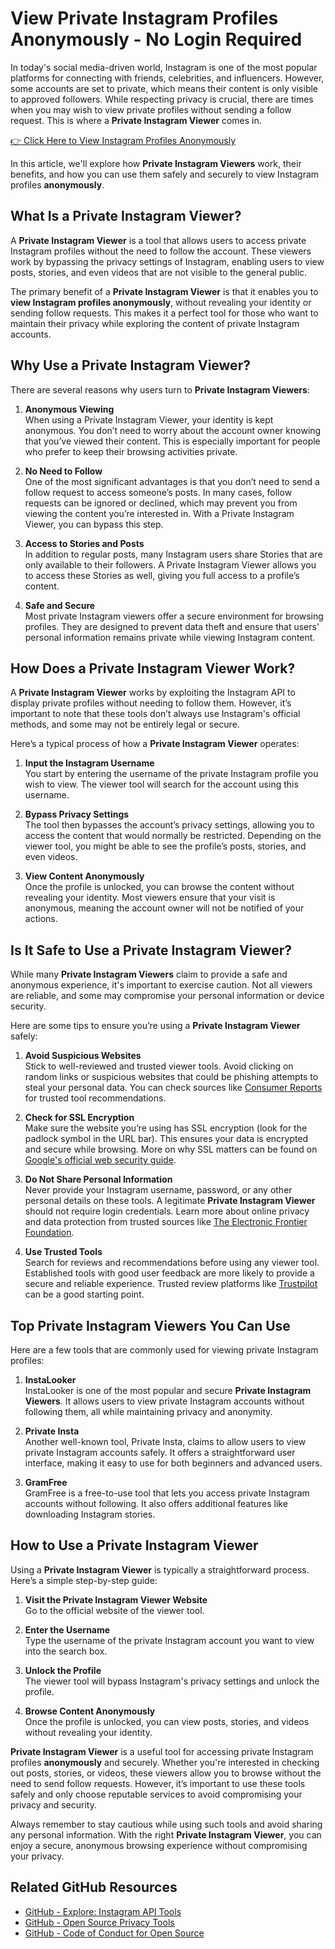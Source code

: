 # View Private Instagram Profiles Anonymously - No Login Required

In today's social media-driven world, Instagram is one of the most popular platforms for connecting with friends, celebrities, and influencers. However, some accounts are set to private, which means their content is only visible to approved followers. While respecting privacy is crucial, there are times when you may wish to view private profiles without sending a follow request. This is where a **Private Instagram Viewer** comes in.

[👉 Click Here to View Instagram Profiles Anonymously](https://tinyurl.com/yc2tnyz8)

In this article, we'll explore how **Private Instagram Viewers** work, their benefits, and how you can use them safely and securely to view Instagram profiles **anonymously**.

## What Is a Private Instagram Viewer?

A **Private Instagram Viewer** is a tool that allows users to access private Instagram profiles without the need to follow the account. These viewers work by bypassing the privacy settings of Instagram, enabling users to view posts, stories, and even videos that are not visible to the general public.

The primary benefit of a **Private Instagram Viewer** is that it enables you to **view Instagram profiles anonymously**, without revealing your identity or sending follow requests. This makes it a perfect tool for those who want to maintain their privacy while exploring the content of private Instagram accounts.

## Why Use a Private Instagram Viewer?

There are several reasons why users turn to **Private Instagram Viewers**:

1. **Anonymous Viewing**  
   When using a Private Instagram Viewer, your identity is kept anonymous. You don’t need to worry about the account owner knowing that you’ve viewed their content. This is especially important for people who prefer to keep their browsing activities private.

2. **No Need to Follow**  
   One of the most significant advantages is that you don’t need to send a follow request to access someone’s posts. In many cases, follow requests can be ignored or declined, which may prevent you from viewing the content you’re interested in. With a Private Instagram Viewer, you can bypass this step.

3. **Access to Stories and Posts**  
   In addition to regular posts, many Instagram users share Stories that are only available to their followers. A Private Instagram Viewer allows you to access these Stories as well, giving you full access to a profile’s content.

4. **Safe and Secure**  
   Most private Instagram viewers offer a secure environment for browsing profiles. They are designed to prevent data theft and ensure that users' personal information remains private while viewing Instagram content.

## How Does a Private Instagram Viewer Work?

A **Private Instagram Viewer** works by exploiting the Instagram API to display private profiles without needing to follow them. However, it’s important to note that these tools don’t always use Instagram's official methods, and some may not be entirely legal or secure.

Here’s a typical process of how a **Private Instagram Viewer** operates:

1. **Input the Instagram Username**  
   You start by entering the username of the private Instagram profile you wish to view. The viewer tool will search for the account using this username.

2. **Bypass Privacy Settings**  
   The tool then bypasses the account’s privacy settings, allowing you to access the content that would normally be restricted. Depending on the viewer tool, you might be able to see the profile’s posts, stories, and even videos.

3. **View Content Anonymously**  
   Once the profile is unlocked, you can browse the content without revealing your identity. Most viewers ensure that your visit is anonymous, meaning the account owner will not be notified of your actions.

## Is It Safe to Use a Private Instagram Viewer?

While many **Private Instagram Viewers** claim to provide a safe and anonymous experience, it's important to exercise caution. Not all viewers are reliable, and some may compromise your personal information or device security.

Here are some tips to ensure you’re using a **Private Instagram Viewer** safely:

1. **Avoid Suspicious Websites**  
   Stick to well-reviewed and trusted viewer tools. Avoid clicking on random links or suspicious websites that could be phishing attempts to steal your personal data. You can check sources like [Consumer Reports](https://www.consumerreports.org/) for trusted tool recommendations.

2. **Check for SSL Encryption**  
   Make sure the website you’re using has SSL encryption (look for the padlock symbol in the URL bar). This ensures your data is encrypted and secure while browsing. More on why SSL matters can be found on [Google's official web security guide](https://developers.google.com/search/docs/advanced/security/https).

3. **Do Not Share Personal Information**  
   Never provide your Instagram username, password, or any other personal details on these tools. A legitimate **Private Instagram Viewer** should not require login credentials. Learn more about online privacy and data protection from trusted sources like [The Electronic Frontier Foundation](https://www.eff.org/).

4. **Use Trusted Tools**  
   Search for reviews and recommendations before using any viewer tool. Established tools with good user feedback are more likely to provide a secure and reliable experience. Trusted review platforms like [Trustpilot](https://www.trustpilot.com/) can be a good starting point.

## Top Private Instagram Viewers You Can Use

Here are a few tools that are commonly used for viewing private Instagram profiles:

1. **InstaLooker**  
   InstaLooker is one of the most popular and secure **Private Instagram Viewers**. It allows users to view private Instagram accounts without following them, all while maintaining privacy and anonymity.

2. **Private Insta**  
   Another well-known tool, Private Insta, claims to allow users to view private Instagram accounts safely. It offers a straightforward user interface, making it easy to use for both beginners and advanced users.

3. **GramFree**  
   GramFree is a free-to-use tool that lets you access private Instagram accounts without following. It also offers additional features like downloading Instagram stories.

## How to Use a Private Instagram Viewer

Using a **Private Instagram Viewer** is typically a straightforward process. Here’s a simple step-by-step guide:

1. **Visit the Private Instagram Viewer Website**  
   Go to the official website of the viewer tool.

2. **Enter the Username**  
   Type the username of the private Instagram account you want to view into the search box.

3. **Unlock the Profile**  
   The viewer tool will bypass Instagram's privacy settings and unlock the profile.

4. **Browse Content Anonymously**  
   Once the profile is unlocked, you can view posts, stories, and videos without revealing your identity.

**Private Instagram Viewer** is a useful tool for accessing private Instagram profiles **anonymously** and securely. Whether you're interested in checking out posts, stories, or videos, these viewers allow you to browse without the need to send follow requests. However, it’s important to use these tools safely and only choose reputable services to avoid compromising your privacy and security.

Always remember to stay cautious while using such tools and avoid sharing any personal information. With the right **Private Instagram Viewer**, you can enjoy a secure, anonymous browsing experience without compromising your privacy.


## Related GitHub Resources

- [GitHub - Explore: Instagram API Tools](https://github.com/explore)
- [GitHub - Open Source Privacy Tools](https://github.com/topics/privacy)
- [GitHub - Code of Conduct for Open Source](https://opensource.guide/code-of-conduct/)
